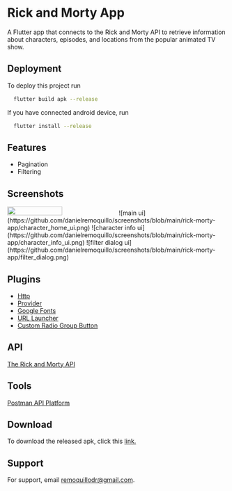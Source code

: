 
# Rick and Morty App

A Flutter app that connects to the Rick and Morty API to retrieve information about characters, episodes, and locations from the popular animated TV show.



## Deployment

To deploy this project run

```bash
  flutter build apk --release
```


If you have connected android device, run

```bash
  flutter install --release
```



## Features

- Pagination
- Filtering


## Screenshots

<img src="https://github.com/danielremoquillo/screenshots/blob/main/rick-morty-app/user_interaction.gif" width=50% height=50%>
![main ui](https://github.com/danielremoquillo/screenshots/blob/main/rick-morty-app/character_home_ui.png)
![character info ui](https://github.com/danielremoquillo/screenshots/blob/main/rick-morty-app/character_info_ui.png)
![filter dialog ui](https://github.com/danielremoquillo/screenshots/blob/main/rick-morty-app/filter_dialog.png)

## Plugins

- [Http](https://pub.dev/packages/http)
- [Provider](https://pub.dev/packages/provider)
- [Google Fonts](https://pub.dev/packages/google_fonts)
- [URL Launcher](https://pub.dev/packages/url_launcher)
- [Custom Radio Group Button](https://pub.dev/packages/custom_radio_grouped_button)

## API

[The Rick and Morty API](https://rickandmortyapi.com/)

## Tools

[Postman API Platform](https://www.postman.com/)


## Download

To download the released apk, click this [link.](https://drive.google.com/file/d/1fnT5TsVyQbRWDrzFOPQ_ORNcNhdmWT2Q/view?usp=sharing)



## Support

For support, email remoquillodr@gmail.com.



